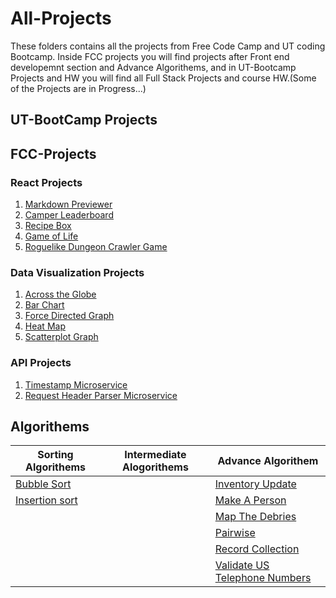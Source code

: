 # All-Projects
These folders contains all the projects from Free Code Camp and UT coding Bootcamp. Inside FCC projects you will find projects after Front end developemnt section and Advance Algorithems, and in UT-Bootcamp Projects and HW you will find all Full Stack Projects and course HW.(Some of the Projects are in Progress...)   

## UT-BootCamp Projects

## FCC-Projects

### React Projects
1. [Markdown Previewer](FCC-Projects/React%20Projects/Markdown%20Previewer)
2. [Camper Leaderboard](FCC-Projects/React%20Projects/Camper%20Leaderboard)
3. [Recipe Box](FCC-Projects/React%20Projects/Recipe%20Box)
4. [Game of Life](FCC-Projects/React%20Projects/Game%20of%20Life)
5. [Roguelike Dungeon Crawler Game](FCC-Projects/React%20Projects/Roguelike%20Dungeon%20Crawler%20Game)


### Data Visualization Projects
1. [Across the Globe](FCC-Projects/Data%20Visualization%20Projects/Across%20the%20Globe)
2. [Bar Chart](FCC-Projects/Data%20Visualization%20Projects/Bar%20Chart)
3. [Force Directed Graph](FCC-Projects/Data%20Visualization%20Projects/Force%20Directed%20Graph)
4. [Heat Map](FCC-Projects/Data%20Visualization%20Projects/Heat%20Map)
5. [Scatterplot Graph](FCC-Projects/Data%20Visualization%20Projects/Scatterplot%20Graph)
### API Projects
1. [Timestamp Microservice](FCC-Projects/API%20Projects/Timestamp%20Microservice)
2. [Request Header Parser Microservice](FCC-Projects/API%20Projects/Request%20Header%20Parser%20Microservice)


## Algorithems

| Sorting Algorithems |Intermediate Alogorithems | Advance Algorithem |
|---|---|---|
| [Bubble Sort](Algorithems/BubbleSort) |  | [Inventory Update](Algorithems/FCC-Algorithem/Inventory_Update) |
| [Insertion sort](Algorithems/Insertion%20Sort)| | [Make A Person](Algorithems/FCC-Algorithem/Make_A_Person)|
| | |  [Map The Debries](Algorithems/FCC-Algorithem/Map_The_Debries)|
| | |  [Pairwise](Algorithems/FCC-Algorithem/Pairwise)|
| | |  [Record Collection](Algorithems/FCC-Algorithem/Record_Collection)|
| | |  [Validate US Telephone Numbers](Algorithems/FCC-Algorithem/Validate_US_Telephone_Numbers)|
